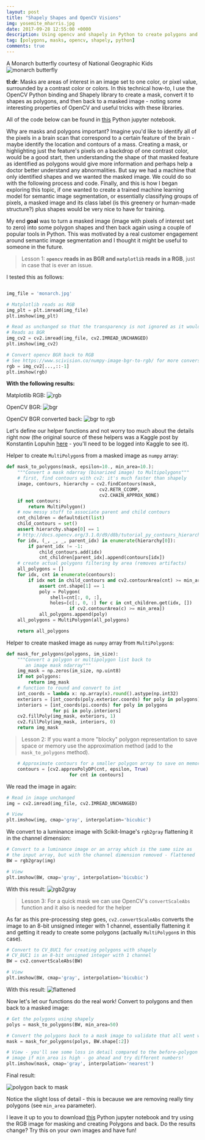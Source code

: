 ```yaml
---
layout: post
title: "Shapely Shapes and OpenCV Visions"
img: yosemite_mharris.jpg
date: 2017-09-28 12:55:00 +0000
description: Using opencv and shapely in Python to create polygons and back
tag: [polygons, masks, opencv, shapely, python]
comments: true
---
```


A Monarch butterfly courtesy of National Geographic Kids
![monarch butterfly](http://kids.nationalgeographic.com/content/dam/kids/photos/animals/Bugs/H-P/monarch-butterfly-grass.adapt.945.1.jpg)

**tl:dr**:  Masks are areas of interest in an image set to one color, or pixel value, surrounded by a contrast color or colors.  In this technical how-to, I use the OpenCV Python binding and Shapely library to create a mask, convert it to shapes as polygons, and then back to a masked image - noting some interesting properties of OpenCV and useful tricks with these libraries.

All of the code below can be found in [this](https://github.com/michhar/python-jupyter-notebooks/blob/master/datatools/DealingWithGeospatialImages.ipynb) Python jupyter notebook.

Why are masks and polygons important?  Imagine you'd like to identify all of the pixels in a brain scan that correspond to a certain feature of the brain - maybe identify the location and contours of a mass.  Creating a mask, or highlighting just the feature's pixels on a backdrop of one contrast color, would be a good start, then understanding the shape of that masked feature as identified as polygons would give more information and perhaps help a doctor better understand any abnormalities.  But say we had a machine that only identified shapes and we wanted the masked image.  We could do so with the following process and code.  Finally, and this is how I began exploring this topic, if one wanted to create a trained machine learning model for semantic image segmentation, or essentially classifying groups of pixels, a masked image and its class label (is this greenery or human-made structure?) plus shapes would be very nice to have for training.


My end **goal** was to turn a masked image (image with pixels of interest set to zero) into some polygon shapes and then back again using a couple of popular tools in Python.  This was motivated by a real customer engagement around semantic image segmentation and I thought it might be useful to someone in the future.

> Lesson 1: **`opencv` reads in as BGR and `matplotlib` reads in a RGB**, just in case that is ever an issue.

I tested this as follows:

```python

img_file = 'monarch.jpg'

# Matplotlib reads as RGB
img_plt = plt.imread(img_file)
plt.imshow(img_plt)

# Read as unchanged so that the transparency is not ignored as it would normally be by default
# Reads as BGR
img_cv2 = cv2.imread(img_file, cv2.IMREAD_UNCHANGED)
plt.imshow(img_cv2)

# Convert opencv BGR back to RGB
# See https://www.scivision.co/numpy-image-bgr-to-rgb/ for more conversions
rgb = img_cv2[...,::-1]
plt.imshow(rgb)
```

**With the following results:**

Matplotlib RGB:
![rgb](https://raw.githubusercontent.com/michhar/python-jupyter-notebooks/master/datatools/imgs/plt_read_monarch.png)

OpenCV BGR:
![bgr](https://raw.githubusercontent.com/michhar/python-jupyter-notebooks/master/datatools/imgs/cv2_read_monarch.png)

OpenCV BGR converted back:
![bgr to rgb](https://raw.githubusercontent.com/michhar/python-jupyter-notebooks/master/datatools/imgs/converted_back_rgb_monarch.png)


Let's define our helper functions and not worry too much about the details right now (the original source of these helpers was a Kaggle post by Konstantin Lopuhin [here](https://www.kaggle.com/lopuhin/full-pipeline-demo-poly-pixels-ml-poly) - you'll need to be logged into Kaggle to see it).

Helper to create `MultiPolygon`s from a masked image as `numpy` array:

```python
def mask_to_polygons(mask, epsilon=10., min_area=10.):
    """Convert a mask ndarray (binarized image) to Multipolygons"""
    # first, find contours with cv2: it's much faster than shapely
    image, contours, hierarchy = cv2.findContours(mask,
                                  cv2.RETR_CCOMP,
                                  cv2.CHAIN_APPROX_NONE)
    if not contours:
        return MultiPolygon()
    # now messy stuff to associate parent and child contours
    cnt_children = defaultdict(list)
    child_contours = set()
    assert hierarchy.shape[0] == 1
    # http://docs.opencv.org/3.1.0/d9/d8b/tutorial_py_contours_hierarchy.html
    for idx, (_, _, _, parent_idx) in enumerate(hierarchy[0]):
        if parent_idx != -1:
            child_contours.add(idx)
            cnt_children[parent_idx].append(contours[idx])
    # create actual polygons filtering by area (removes artifacts)
    all_polygons = []
    for idx, cnt in enumerate(contours):
        if idx not in child_contours and cv2.contourArea(cnt) >= min_area:
            assert cnt.shape[1] == 1
            poly = Polygon(
                shell=cnt[:, 0, :],
                holes=[c[:, 0, :] for c in cnt_children.get(idx, [])
                       if cv2.contourArea(c) >= min_area])
            all_polygons.append(poly)
    all_polygons = MultiPolygon(all_polygons)

    return all_polygons
```

Helper to create masked image as `numpy` array from `MultiPolygon`s:

```python
def mask_for_polygons(polygons, im_size):
    """Convert a polygon or multipolygon list back to
       an image mask ndarray"""
    img_mask = np.zeros(im_size, np.uint8)
    if not polygons:
        return img_mask
    # function to round and convert to int
    int_coords = lambda x: np.array(x).round().astype(np.int32)
    exteriors = [int_coords(poly.exterior.coords) for poly in polygons]
    interiors = [int_coords(pi.coords) for poly in polygons
                 for pi in poly.interiors]
    cv2.fillPoly(img_mask, exteriors, 1)
    cv2.fillPoly(img_mask, interiors, 0)
    return img_mask
```

> Lesson 2:  If you want a more "blocky" polygon representation to save space or memory use the approximation method (add to the `mask_to_polygons` method).

```python
    # Approximate contours for a smaller polygon array to save on memory
    contours = [cv2.approxPolyDP(cnt, epsilon, True)
                       for cnt in contours]
```

We read the image in again:

```python
# Read in image unchanged
img = cv2.imread(img_file, cv2.IMREAD_UNCHANGED)

# View
plt.imshow(img, cmap='gray', interpolation='bicubic')
```

We convert to a luminance image with Scikit-Image's `rgb2gray` flattening it in the channel dimension:

```python
# Convert to a luminance image or an array which is the same size as
# the input array, but with the channel dimension removed - flattened
BW = rgb2gray(img)

# View
plt.imshow(BW, cmap='gray', interpolation='bicubic')
```

With this result:
![rgb2gray](https://raw.githubusercontent.com/michhar/python-jupyter-notebooks/master/datatools/imgs/rgb2gray_monarch.png)

> Lesson 3:  For a quick mask we can use OpenCV's `convertScaleAbs` function and it also is needed for the helper

As far as this pre-processing step goes, `cv2.convertScaleAbs` converts the image to an 8-bit unsigned integer with 1 channel, essentially flattening it and getting it ready to create some polygons (actually `MultiPolygon`s in this case).

```python
# Convert to CV_8UC1 for creating polygons with shapely
# CV_8UC1 is an 8-bit unsigned integer with 1 channel
BW = cv2.convertScaleAbs(BW)

# View
plt.imshow(BW, cmap='gray', interpolation='bicubic')
```

With this result:
![flattened](https://raw.githubusercontent.com/michhar/python-jupyter-notebooks/master/datatools/imgs/scale_abs_monarch.png)

Now let's let our functions do the real work!  Convert to polygons and then back to a masked image:

```python
# Get the polygons using shapely
polys = mask_to_polygons(BW, min_area=50)

# Convert the polygons back to a mask image to validate that all went well
mask = mask_for_polygons(polys, BW.shape[:2])

# View - you'll see some loss in detail compared to the before-polygon 
# image if min_area is high - go ahead and try different numbers!
plt.imshow(mask, cmap='gray', interpolation='nearest')
```

Final result:

![polygon back to mask](https://raw.githubusercontent.com/michhar/python-jupyter-notebooks/master/datatools/imgs/back_to_mask_monarch.png)

Notice the slight loss of detail - this is because we are removing really tiny polygons (see `min_area` parameter).

I leave it up to you to download [this](https://github.com/michhar/python-jupyter-notebooks/blob/master/datatools/DealingWithGeospatialImages.ipynb) Python jupyter notebook and try using the RGB image for masking and creating Polygons and back.  Do the results change?  Try this on your own images and have fun!


